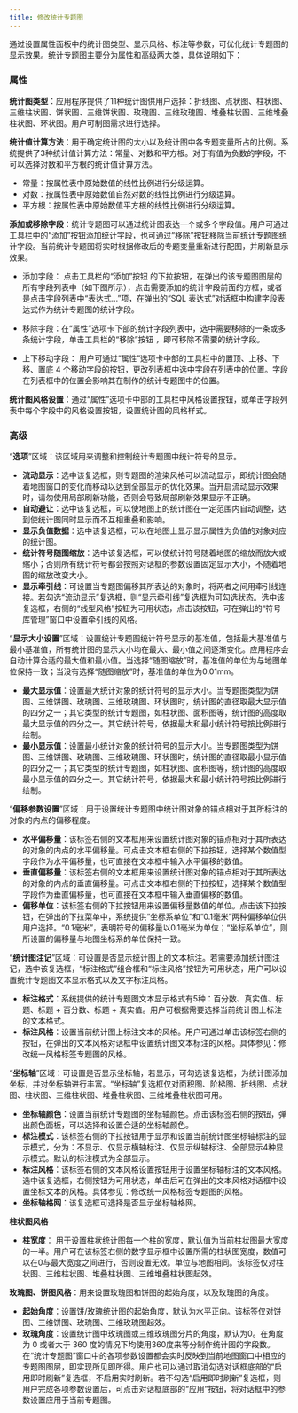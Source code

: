 ```yaml
---
title: 修改统计专题图
---
```



通过设置属性面板中的统计图类型、显示风格、标注等参数，可优化统计专题图的显示效果。统计专题图主要分为属性和高级两大类，具体说明如下：

### 属性


**统计图类型**：应用程序提供了11种统计图供用户选择：折线图、点状图、柱状图、三维柱状图、饼状图、三维饼状图、玫瑰图、三维玫瑰图、堆叠柱状图、三维堆叠柱状图、环状图。用户可制图需求进行选择。
 
**统计值计算方法**：用于确定统计图的大小以及统计图中各专题变量所占的比例。系统提供了3种统计值计算方法：常量、对数和平方根。对于有值为负数的字段，不可以选择对数和平方根的统计值计算方法。 
- 常量：按属性表中原始数值的线性比例进行分级运算。 
- 对数：按属性表中原始数值自然对数的线性比例进行分级运算。 
- 平方根：按属性表中原始数值平方根的线性比例进行分级运算。 

**添加或移除字段**：统计专题图可以通过统计图表达一个或多个字段值。用户可通过工具栏中的“添加”按钮添加统计字段，也可通过“移除”按钮移除当前统计专题图统计字段。当前统计专题图将实时根据修改后的专题变量重新进行配图，并刷新显示效果。 
- 添加字段： 点击工具栏的“添加”按钮  的下拉按钮，在弹出的该专题图图层的所有字段列表中（如下图所示），点击需要添加的统计字段前面的方框，或者是点击字段列表中“表达式…”项，在弹出的“SQL 表达式”对话框中构建字段表达式作为统计专题图的统计字段。  

- 移除字段：在“属性”选项卡下部的统计字段列表中，选中需要移除的一条或多条统计字段，单击工具栏的“移除”按钮  ，即可移除不需要的统计字段。 
- 上下移动字段： 用户可通过“属性”选项卡中部的工具栏中的置顶、上移、下移、置底 4 个移动字段的按钮，更改列表框中选中字段在列表中的位置。字段在列表框中的位置会影响其在制作的统计专题图中的位置。 

**统计图风格设置**：通过“属性”选项卡中部的工具栏中风格设置按钮，或单击字段列表中每个字段中的风格设置按钮，设置统计图的风格样式。 


### 高级


“**选项**”区域：该区域用来调整和控制统计专题图中统计符号的显示。
 
 - **流动显示**：选中该复选框，则专题图的渲染风格可以流动显示，即统计图会随着地图窗口的变化而移动以达到全部显示的优化效果。当开启流动显示效果时，请勿使用局部刷新功能，否则会导致局部刷新效果显示不正确。
 - **自动避让**：选中该复选框，可以使地图上的统计图在一定范围内自动调整，达到使统计图同时显示而不互相重叠和影响。
 - **显示负值数据**：选中该复选框，可以在地图上显示显示属性为负值的对象对应的统计图。
 - **统计符号随图缩放**：选中该复选框，可以使统计符号随着地图的缩放而放大或缩小；否则所有统计符号都会按照对话框的参数设置固定显示大小，不随着地图的缩放改变大小。
 - **显示牵引线**：可设置当专题图偏移其所表达的对象时，将两者之间用牵引线连接。若勾选“流动显示”复选框，则“显示牵引线”复选框为可勾选状态。选中该复选框，右侧的“线型风格”按钮为可用状态，点击该按钮，可在弹出的“符号库管理”窗口中设置牵引线的风格。 

“**显示大小设置**”区域：设置统计专题图统计符号显示的基准值，包括最大基准值与最小基准值，所有统计图的显示大小均在最大、最小值之间逐渐变化。应用程序会自动计算合适的最大值和最小值。当选择“随图缩放”时，基准值的单位为与地图单位保持一致；当没有选择“随图缩放”时，基准值的单位为0.01mm。

- **最大显示值**：设置最大统计对象的统计符号的显示大小。当专题图类型为饼图、三维饼图、玫瑰图、三维玫瑰图、环状图时，统计图的直径取最大显示值的四分之一；其它类型的统计专题图，如柱状图、面积图等，统计图的高度取最大显示值的四分之一。其它统计符号，依据最大和最小统计符号按比例进行绘制。
- **最小显示值**：设置最小统计对象的统计符号的显示大小。当专题图类型为饼图、三维饼图、玫瑰图、三维玫瑰图、环状图时，统计图的直径取最小显示值的四分之一；其它类型的统计专题图，如柱状图、面积图等，统计图的高度取最小显示值的四分之一。其它统计符号，依据最大和最小统计符号按比例进行绘制。 

“**偏移参数设置**”区域：用于设置统计专题图中统计图对象的锚点相对于其所标注的对象的内点的偏移程度。 

- **水平偏移量**：该标签右侧的文本框用来设置统计图对象的锚点相对于其所表达的对象的内点的水平偏移量。可点击文本框右侧的下拉按钮，选择某个数值型字段作为水平偏移量，也可直接在文本框中输入水平偏移的数值。 
- **垂直偏移量**：该标签右侧的文本框用来设置统计图对象的锚点相对于其所表达的对象的内点的垂直偏移量。可点击文本框右侧的下拉按钮，选择某个数值型字段作为垂直偏移量，也可直接在文本框中输入垂直偏移的数值。 
- **偏移单位**：该标签右侧的下拉按钮用来设置偏移量数值的单位。点击该下拉按钮，在弹出的下拉菜单中，系统提供“坐标系单位”和“0.1毫米”两种偏移单位供用户选择。“0.1毫米”，表明符号的偏移量以0.1毫米为单位；“坐标系单位”，则所设置的偏移量与地图坐标系的单位保持一致。 

“**统计图注记**”区域：可设置是否显示统计图上的文本标注。若需要添加统计图注记，选中该复选框，“标注格式”组合框和“标注风格”按钮为可用状态，用户可以设置统计专题图文本显示格式以及文字标注风格。

- **标注格式**：系统提供的统计专题图文本显示格式有5种：百分数、真实值、标题、标题 + 百分数、标题 + 真实值。用户可根据需要选择当前统计图上标注的文本格式。
- **标注风格**：设置当前统计图上标注文本的风格。用户可通过单击该标签右侧的按钮，在弹出的文本风格对话框中设置统计图文本标注的风格。具体参见：修改统一风格标签专题图的风格。 

“**坐标轴**”区域：可设置是否显示坐标轴，若显示，可勾选该复选框，为统计图添加坐标，并对坐标轴进行丰富。“坐标轴”复选框仅对面积图、阶梯图、折线图、点状图、柱状图、三维柱状图、堆叠柱状图、三维堆叠柱状图可用。

- **坐标轴颜色**：设置当前统计专题图的坐标轴颜色。点击该标签右侧的按钮，弹出颜色面板，可以选择和设置合适的坐标轴颜色。
- **标注模式**：该标签右侧的下拉按钮用于显示和设置当前统计图坐标轴标注的显示模式，分为：不显示、仅显示横轴标注、仅显示纵轴标注、全部显示4种显示模式。默认的标注模式为全部显示。
- **标注风格**：该标签右侧的文本风格设置按钮用于设置坐标轴标注的文本风格。选中该复选框，右侧按钮为可用状态，单击后可在弹出的文本风格对话框中设置坐标文本的风格。具体参见：修改统一风格标签专题图的风格。
- **坐标轴格网**：该复选框可选择是否显示坐标轴格网。 

**柱状图风格**

- **柱宽度**： 用于设置柱状统计图每一个柱的宽度，默认值为当前柱状图最大宽度的一半。用户可在该标签右侧的数字显示框中设置所需的柱状图宽度，数值可以在0与最大宽度之间进行，否则设置无效。单位与地图相同。该标签仅对柱状图、三维柱状图、堆叠柱状图、三维堆叠柱状图起效。

**玫瑰图、饼图风格**：用来设置玫瑰图和饼图的起始角度，以及玫瑰图的角度。 

- **起始角度**：设置饼/玫瑰统计图的起始角度，默认为水平正向。该标签仅对饼图、三维饼图、玫瑰图、三维玫瑰图起效。 
- **玫瑰角度**：设置统计图中玫瑰图或三维玫瑰图分片的角度，默认为0。在角度为 0 或者大于 360 度的情况下均使用360度来等分制作统计图的字段数。 
在“统计专题图”窗口中的各项参数设置都会实时反映到当前地图窗口中相应的专题图图层，即实现所见即所得。用户也可以通过取消勾选对话框底部的“启用即时刷新”复选框，不启用实时刷新。若不勾选“启用即时刷新”复选框，则用户完成各项参数设置后，可点击对话框底部的“应用”按钮，将对话框中的参数设置应用于当前专题图。

